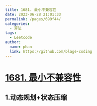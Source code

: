 ```yaml
---
title: 1681. 最小不兼容性
date: 2023-06-28 21:01:33
permalink: /pages/699f44/
categories:
  - 算法
tags:
  - Leetcode
author: 
  name: phan
  link: https://github.com/blage-coding
---
```

# [1681. 最小不兼容性](https://leetcode.cn/problems/minimum-incompatibility/)

## 1.动态规划+状态压缩